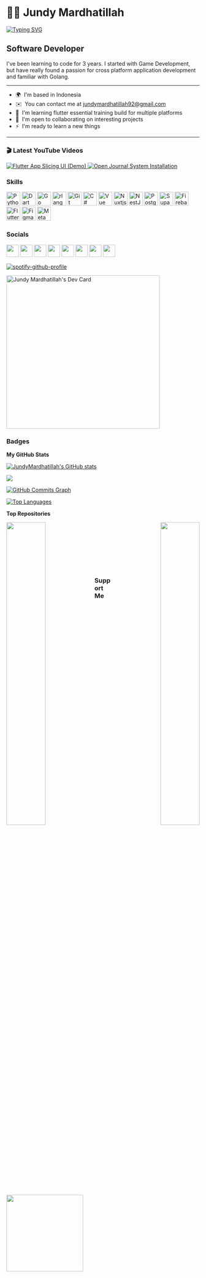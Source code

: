 <!-- Headers -->
# 🏄‍♂️ Jundy Mardhatillah
<p align="left">
  <!-- Typing SVG -->
  <a href="https://git.io/typing-svg"><img src="https://readme-typing-svg.demolab.com?font=Fira+Code&pause=1000&color=3AC5F7&width=435&lines=Full-stack+flutter+app+developer;3%2B+years+of+coding+experience;Always+learning+new+things" alt="Typing SVG" /></a>
</p>

Software Developer
-----------------

<!-- About me -->
I've been learning to code for 3 years. I started with Game Development, but have really found a passion for cross platform application development and familiar with Golang.

<!-- Point -->
-----------------
* 🌍  I'm based in Indonesia
* ✉️  You can contact me at [jundymardhatillah92@gmail.com](mailto:jundymardhatillah92@gmail.com)
* 🧠  I'm learning flutter essential training build for multiple platforms
* 🤝  I'm open to collaborating on interesting projects
* ⚡  I'm ready to learn a new things
-----------------

### 🎬 Latest YouTube Videos
<!-- BEGIN EXAMPLE-YOUTUBE-CARDS -->
<a href="https://www.youtube.com/watch?v=A-KRCK-Yohw">
  <picture>
    <source media="(prefers-color-scheme: dark)" srcset="https://ytcards.demolab.com/?id=A-KRCK-Yohw&title=Flutter+App+Slicing+UI+%28Demo%29&lang=en&timestamp=1679420958&background_color=%230d1117&title_color=%23ffffff&stats_color=%23dedede&width=250&duration=213">
    <img src="https://ytcards.demolab.com/?id=A-KRCK-Yohw&title=Flutter+App+Slicing+UI+%28Demo%29&lang=en&timestamp=1679420958&background_color=%23ffffff&title_color=%2324292f&stats_color=%2357606a&width=250&duration=213" alt="Flutter App Slicing UI (Demo)" title="Flutter App Slicing UI (Demo)">
  </picture>
</a>
<a href="https://www.youtube.com/watch?v=GNV8N8VXh0A">
  <picture>
    <source media="(prefers-color-scheme: dark)" srcset="https://ytcards.demolab.com/?id=GNV8N8VXh0A&title=Open+Journal+System+Installation&lang=en&timestamp=1660204935&background_color=%230d1117&title_color=%23ffffff&stats_color=%23dedede&width=250&duration=741">
    <img src="https://ytcards.demolab.com/?id=GNV8N8VXh0A&title=Open+Journal+System+Installation&lang=en&timestamp=1660204935&background_color=%23ffffff&title_color=%2324292f&stats_color=%2357606a&width=250&duration=741" alt="Open Journal System Installation" title="Open Journal System Installation">
  </picture>
</a>
<!-- END EXAMPLE-YOUTUBE-CARDS -->

<!-- Skills Section -->
### Skills


<p align="left">
<a href="https://www.python.org/" target="_blank" rel="noreferrer"><img src="https://raw.githubusercontent.com/danielcranney/readme-generator/main/public/icons/skills/python-colored.svg" width="36" height="36" alt="Python" /></a>
<a href="https://dart.dev/" target="_blank" rel="noreferrer"><img src="https://raw.githubusercontent.com/danielcranney/readme-generator/main/public/icons/skills/dart-colored.svg" width="36" height="36" alt="Dart" /></a>
<a href="https://go.dev/doc/" target="_blank" rel="noreferrer"><img src="https://raw.githubusercontent.com/danielcranney/readme-generator/main/public/icons/skills/go-colored.svg" width="36" height="36" alt="Go" /></a>
<a href="https://www.r-project.org/" target="_blank" rel="noreferrer"><img src="https://raw.githubusercontent.com/danielcranney/readme-generator/main/public/icons/skills/rlang-colored.svg" width="36" height="36" alt="rlang" /></a>
<a href="https://git-scm.com/" target="_blank" rel="noreferrer"><img src="https://raw.githubusercontent.com/danielcranney/readme-generator/main/public/icons/skills/git-colored.svg" width="36" height="36" alt="Git" /></a>
<a href="https://docs.microsoft.com/en-us/dotnet/csharp/" target="_blank" rel="noreferrer"><img src="https://raw.githubusercontent.com/danielcranney/readme-generator/main/public/icons/skills/csharp-colored.svg" width="36" height="36" alt="C#" /></a>
<a href="https://vuejs.org/" target="_blank" rel="noreferrer"><img src="https://raw.githubusercontent.com/danielcranney/readme-generator/main/public/icons/skills/vuejs-colored.svg" width="36" height="36" alt="Vue" /></a>
<a href="https://nuxtjs.org/" target="_blank" rel="noreferrer"><img src="https://raw.githubusercontent.com/danielcranney/readme-generator/main/public/icons/skills/nuxtjs-colored.svg" width="36" height="36" alt="Nuxtjs" /></a>
<a href="https://docs.nestjs.com/" target="_blank" rel="noreferrer"><img src="https://raw.githubusercontent.com/danielcranney/readme-generator/main/public/icons/skills/nestjs-colored.svg" width="36" height="36" alt="NestJS" /></a>
<a href="https://www.postgresql.org/" target="_blank" rel="noreferrer"><img src="https://raw.githubusercontent.com/danielcranney/readme-generator/main/public/icons/skills/postgresql-colored.svg" width="36" height="36" alt="PostgreSQL" /></a>
<a href="https://supabase.io/" target="_blank" rel="noreferrer"><img src="https://raw.githubusercontent.com/danielcranney/readme-generator/main/public/icons/skills/supabase-colored.svg" width="36" height="36" alt="Supabase" /></a>
<a href="https://firebase.google.com/" target="_blank" rel="noreferrer"><img src="https://raw.githubusercontent.com/danielcranney/readme-generator/main/public/icons/skills/firebase-colored.svg" width="36" height="36" alt="Firebase" /></a>
<a href="https://flutter.dev/" target="_blank" rel="noreferrer"><img src="https://raw.githubusercontent.com/danielcranney/readme-generator/main/public/icons/skills/flutter-colored.svg" width="36" height="36" alt="Flutter" /></a>
<a href="https://www.figma.com/" target="_blank" rel="noreferrer"><img src="https://raw.githubusercontent.com/danielcranney/readme-generator/main/public/icons/skills/figma-colored.svg" width="36" height="36" alt="Figma" /></a>
<a href="https://metamask.io/" target="_blank" rel="noreferrer"><img src="https://raw.githubusercontent.com/danielcranney/readme-generator/main/public/icons/skills/metamask-colored.svg" width="36" height="36" alt="MetaMask" /></a>
</p>

<!-- Social Media Accounts -->
### Socials
<p align="left"> <!-- LinkedIn --> <a href="https://www.linkedin.com/in/jundy-mardhatillah" target="_blank" rel="noreferrer"><img src="https://raw.githubusercontent.com/danielcranney/readme-generator/main/public/icons/socials/linkedin.svg" width="32" height="32" /></a> <!-- Hashnode --> <a href="https://jundy.hashnode.dev" target="_blank" rel="noreferrer"><img src="https://raw.githubusercontent.com/danielcranney/readme-generator/main/public/icons/socials/hashnode.svg" width="32" height="32" /></a> <!-- Instagram --> <a href="http://www.instagram.com/jnmrdhtllh" target="_blank" rel="noreferrer"><img src="https://raw.githubusercontent.com/danielcranney/readme-generator/main/public/icons/socials/instagram.svg" width="32" height="32" /></a> <!-- Twitter --> <a href="https://www.twitter.com/jnmrdllh" target="_blank" rel="noreferrer"><img src="https://raw.githubusercontent.com/danielcranney/readme-generator/main/public/icons/socials/twitter.svg" width="32" height="32" /></a> <!-- Twitch --> <a href="https://www.twitch.tv/johnwinn92" target="_blank" rel="noreferrer"><img src="https://raw.githubusercontent.com/danielcranney/readme-generator/main/public/icons/socials/twitch.svg" width="32" height="32" /></a> <!-- Github --> <a href="https://www.github.com/JundyMardhatillah" target="_blank" rel="noreferrer"><img src="https://raw.githubusercontent.com/danielcranney/readme-generator/main/public/icons/socials/github.svg" width="32" height="32" /></a> <!-- DevTo --> <a href="https://www.dev.to/jundy" target="_blank" rel="noreferrer"><img src="https://raw.githubusercontent.com/danielcranney/readme-generator/main/public/icons/socials/devdotto.svg" width="32" height="32" /></a> <!-- Medium --> <a href="http://www.medium.com/jundymardhatillah92" target="_blank" rel="noreferrer"><img src="https://raw.githubusercontent.com/danielcranney/readme-generator/main/public/icons/socials/medium.svg" width="32" height="32" /></a></p>

<!-- Spotify -->
[![spotify-github-profile](https://spotify-github-profile.vercel.app/api/view?uid=jundymardhatillah&cover_image=true&theme=default&show_offline=false&background_color=171e21&bar_color=499265)](https://open.spotify.com/track/5enxwA8aAbwZbf5qCHORXi?si=9318c4808f7b45a7)

<!-- Dev Card -->
<a href="https://app.daily.dev/Jundy"><img src="https://api.daily.dev/devcards/5c52e779b3e643aca9068706a35f89d2.png?r=zoz" width="400" alt="Jundy Mardhatillah's Dev Card"/></a>

<!-- Badges -->
### Badges

<b>My GitHub Stats</b>

<a href="http://www.github.com/JundyMardhatillah"><img src="https://github-readme-stats.vercel.app/api?username=JundyMardhatillah&show_icons=true&hide=&count_private=true&title_color=0891b2&text_color=ffffff&icon_color=0891b2&bg_color=1c1917&hide_border=true&show_icons=true" alt="JundyMardhatillah's GitHub stats" /></a>

<a href="http://www.github.com/JundyMardhatillah"><img src="https://github-readme-streak-stats.herokuapp.com/?user=JundyMardhatillah&stroke=ffffff&background=1c1917&ring=0891b2&fire=0891b2&currStreakNum=ffffff&currStreakLabel=0891b2&sideNums=ffffff&sideLabels=ffffff&dates=ffffff&hide_border=true" /></a>

<a href="http://www.github.com/JundyMardhatillah"><img src="https://github-readme-activity-graph.cyclic.app/graph?username=JundyMardhatillah&bg_color=1c1917&color=ffffff&line=0891b2&point=ffffff&area_color=1c1917&area=true&hide_border=true&custom_title=GitHub%20Commits%20Graph" alt="GitHub Commits Graph" /></a>

<!-- Top Languages -->
<a href="https://github.com/JundyMardhatillah" align="left"><img src="https://github-readme-stats.vercel.app/api/top-langs/?username=JundyMardhatillah&langs_count=10&title_color=0891b2&text_color=ffffff&icon_color=0891b2&bg_color=1c1917&hide_border=true&locale=en&custom_title=Top%20%Languages" alt="Top Languages" /></a>

<!-- Top Repositories -->
<b>Top Repositories</b>

<div width="100%" align="center"><a href="https://github.com/JundyMardhatillah/JundyMardhatillah" align="left"><img align="left" width="45%" src="https://github-readme-stats.vercel.app/api/pin/?username=JundyMardhatillah&repo=JundyMardhatillah&title_color=0891b2&text_color=ffffff&icon_color=0891b2&bg_color=1c1917&hide_border=true&locale=en" /></a><a href="https://github.com/JundyMardhatillah/programming-foundations" align="right"><img align="right" width="45%" src="https://github-readme-stats.vercel.app/api/pin/?username=JundyMardhatillah&repo=programming-foundations&title_color=0891b2&text_color=ffffff&icon_color=0891b2&bg_color=1c1917&hide_border=true&locale=en" /></a></div><br /><br /><br /><br /><br /><br /><br />

<!-- Support Me -->
### Support Me

<a href="https://www.buymeacoffee.com/Jundy Mardhatillah"><img src="https://cdn.buymeacoffee.com/buttons/v2/default-yellow.png" width="200" /></a>
